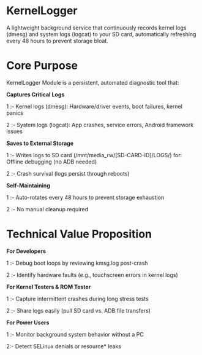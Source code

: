 
# KernelLogger
A lightweight background service that continuously records kernel logs (dmesg) and system logs (logcat) to your SD card, automatically refreshing every 48 hours to prevent storage bloat.

# Core Purpose
KernelLogger Module is a persistent, automated diagnostic tool that:

**Captures Critical Logs**

1 :- Kernel logs (dmesg): Hardware/driver events, boot failures, kernel panics

2 :- System logs (logcat): App crashes, service errors, Android framework issues

**Saves to External Storage**

1 :- Writes logs to SD card (/mnt/media_rw/[SD-CARD-ID]/LOGS/) for:
Offline debugging (no ADB needed)

2 :- Crash survival (logs persist through reboots)

**Self-Maintaining**

1 :- Auto-rotates every 48 hours to prevent storage exhaustion

2 :- No manual cleanup required

# Technical Value Proposition

**For Developers**

1 :- Debug boot loops by reviewing kmsg.log post-crash

2 :- Identify hardware faults (e.g., touchscreen errors in kernel logs)

**For Kernel Testers & ROM Tester**

1 :- Capture intermittent crashes during long stress tests

2 :- Share logs easily (pull SD card vs. ADB file transfers)

**For Power Users**

1 :- Monitor background system behavior without a PC

2:- Detect SELinux denials or resource* leaks
